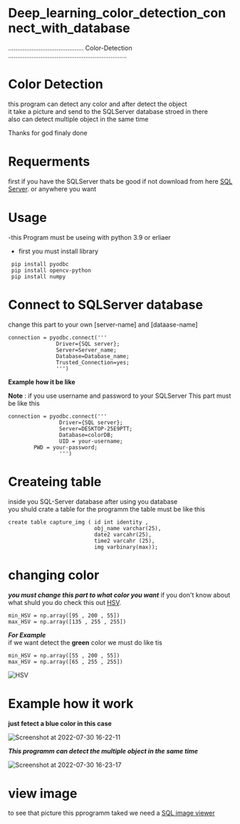 # Deep_learning_color_detection_connect_with_database
.......................................... Color-Detection ..................................................................


# Color Detection
this program can detect any color and after detect the object  
it take a picture and send to the SQLServer database stroed in there  
also can detect multiple object in the same time  


Thanks for god finaly done 

# Requerments

first if you have the SQLServer thats be good 
if not download from here [SQL Server](https://www.microsoft.com/en-us/sql-server/sql-server-downloads). or anywhere you want 

# Usage
-this Program must be useing with python 3.9 or erliaer
- first you must install library 
```
 pip install pyodbc
 pip install opencv-python
 pip install numpy
 ```
 # Connect to SQLServer database
 
 change this part to your own [server-name] and [dataase-name]
 ```
 connection = pyodbc.connect('''
				Driver={SQL server};
				Server=Server_name;
				Database=Database_name;
				Trusted_Connection=yes;
				''')
```
**Example how it be like** 

**Note** : if you use username and password to your SQLServer This part must be like this  
```
connection = pyodbc.connect('''
				Driver={SQL server};
				Server=DESKTOP-25E9PTT;
				Database=colorDB;
				UID = your-username;
        PWD = your-password;
				''')
```

# Createing table
inside you SQL-Server database after using you database  
you shuld crate a table for the programm the table must be like this
```
create table capture_img ( id int identity ,
                           obj_name varchar(25),
                           date2 varcahr(25),
                           time2 varcahr (25),
                           img varbinary(max));
```
 
 
 
# changing color

***you must change this part to what color you want***
if you don't know about what shuld you do check this out [HSV](http://color.lukas-stratmann.com/color-systems/hsv.html).  
```
min_HSV = np.array([95 , 200 , 55])  
max_HSV = np.array([135 , 255 , 255])  
```

***For Example***  
if we want detect the **green** color we must do like tis  
```
min_HSV = np.array([55 , 200 , 55])  
max_HSV = np.array([65 , 255 , 255])  
```
![HSV](https://user-images.githubusercontent.com/92225352/181918103-b4f39751-f5d7-4cad-a524-8d1f1943d495.png)





# Example how it work

**just fetect a blue color in this case**
   
![Screenshot at 2022-07-30 16-22-11](https://user-images.githubusercontent.com/92225352/181914679-b2b5c609-2597-4e88-b6f7-799d5af85102.png)

***This programm can detect the multiple object in the same time***


![Screenshot at 2022-07-30 16-23-17](https://user-images.githubusercontent.com/92225352/181914722-5b26ab69-df35-4f64-8729-ca21872abb23.png)

# view image
to see that picture this pprogramm taked we need a [SQL image viewer](https://www.yohz.com/siv8_details.htm)



